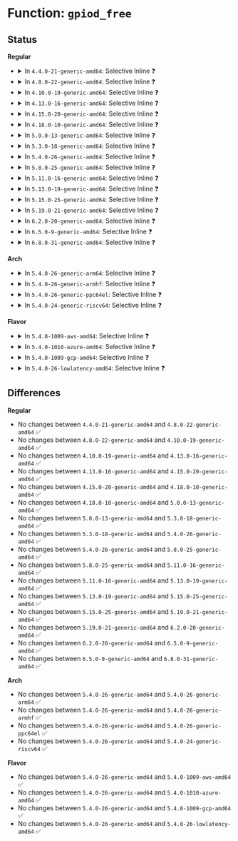 # Function: <code>gpiod_free</code>

## Status
<b>Regular</b>
<ul>
<li>
<details>
<summary>In <code>4.4.0-21-generic-amd64</code>: Selective Inline ❓</summary>

```c
void gpiod_free(struct gpio_desc * desc)
```

```json
{
  "name": "gpiod_free",
  "collision_type": "Unique Global",
  "inline_type": "Selective",
  "funcs": [
    {
      "addr": 18446744071583198592,
      "name": "gpiod_free",
      "external": true,
      "loc": "drivers/gpio/gpiolib.c:1002",
      "file": "drivers/gpio/gpiolib.c",
      "inline": "not declared, inlined",
      "caller_inline": [],
      "caller_func": [
        "drivers/gpio/gpiolib.c:gpiod_get_index",
        "drivers/gpio/gpiolib.c:gpiod_put_array",
        "drivers/gpio/gpiolib-legacy.c:gpio_free_array",
        "drivers/gpio/gpiolib-legacy.c:gpio_request_one",
        "drivers/gpio/gpiolib-legacy.c:gpio_request_one",
        "drivers/gpio/gpiolib-legacy.c:gpio_request_array",
        "drivers/gpio/gpiolib-sysfs.c:unexport_store",
        "drivers/gpio/gpiolib-sysfs.c:export_store",
        "drivers/gpio/gpiolib-sysfs.c:gpiochip_sysfs_unregister"
      ]
    }
  ],
  "symbols": [
    {
      "addr": 18446744071583198592,
      "name": "gpiod_free",
      "section": ".text",
      "bind": "STB_GLOBAL",
      "size": 47
    }
  ]
}
```
</details>
</li>
<li>
<details>
<summary>In <code>4.8.0-22-generic-amd64</code>: Selective Inline ❓</summary>

```c
void gpiod_free(struct gpio_desc * desc)
```

```json
{
  "name": "gpiod_free",
  "collision_type": "Unique Global",
  "inline_type": "Selective",
  "funcs": [
    {
      "addr": 18446744071583502672,
      "name": "gpiod_free",
      "external": true,
      "loc": "drivers/gpio/gpiolib.c:1954",
      "file": "drivers/gpio/gpiolib.c",
      "inline": "not declared, inlined",
      "caller_inline": [],
      "caller_func": [
        "drivers/gpio/gpiolib.c:gpiod_put_array",
        "drivers/gpio/gpiolib.c:gpiod_get_index",
        "drivers/gpio/gpiolib.c:gpio_ioctl",
        "drivers/gpio/gpiolib.c:lineevent_release",
        "drivers/gpio/gpiolib.c:linehandle_create",
        "drivers/gpio/gpiolib.c:linehandle_release",
        "drivers/gpio/gpiolib-legacy.c:gpio_free_array",
        "drivers/gpio/gpiolib-legacy.c:gpio_request_array",
        "drivers/gpio/gpiolib-legacy.c:gpio_request_one",
        "drivers/gpio/gpiolib-legacy.c:gpio_request_one",
        "drivers/gpio/gpiolib-sysfs.c:gpiochip_sysfs_unregister",
        "drivers/gpio/gpiolib-sysfs.c:unexport_store",
        "drivers/gpio/gpiolib-sysfs.c:export_store"
      ]
    }
  ],
  "symbols": [
    {
      "addr": 18446744071583502672,
      "name": "gpiod_free",
      "section": ".text",
      "bind": "STB_GLOBAL",
      "size": 68
    }
  ]
}
```
</details>
</li>
<li>
<details>
<summary>In <code>4.10.0-19-generic-amd64</code>: Selective Inline ❓</summary>

```c
void gpiod_free(struct gpio_desc * desc)
```

```json
{
  "name": "gpiod_free",
  "collision_type": "Unique Global",
  "inline_type": "Selective",
  "funcs": [
    {
      "addr": 18446744071583642304,
      "name": "gpiod_free",
      "external": true,
      "loc": "drivers/gpio/gpiolib.c:2141",
      "file": "drivers/gpio/gpiolib.c",
      "inline": "not declared, inlined",
      "caller_inline": [],
      "caller_func": [
        "drivers/gpio/gpiolib.c:gpiod_put_array",
        "drivers/gpio/gpiolib.c:gpiod_get_index",
        "drivers/gpio/gpiolib.c:gpio_ioctl",
        "drivers/gpio/gpiolib.c:lineevent_release",
        "drivers/gpio/gpiolib.c:linehandle_create",
        "drivers/gpio/gpiolib.c:linehandle_create",
        "drivers/gpio/gpiolib.c:linehandle_release",
        "drivers/gpio/gpiolib-legacy.c:gpio_free_array",
        "drivers/gpio/gpiolib-legacy.c:gpio_request_array",
        "drivers/gpio/gpiolib-legacy.c:gpio_request_one",
        "drivers/gpio/gpiolib-legacy.c:gpio_request_one",
        "drivers/gpio/gpiolib-sysfs.c:gpiochip_sysfs_unregister",
        "drivers/gpio/gpiolib-sysfs.c:unexport_store",
        "drivers/gpio/gpiolib-sysfs.c:export_store"
      ]
    }
  ],
  "symbols": [
    {
      "addr": 18446744071583642304,
      "name": "gpiod_free",
      "section": ".text",
      "bind": "STB_GLOBAL",
      "size": 68
    }
  ]
}
```
</details>
</li>
<li>
<details>
<summary>In <code>4.13.0-16-generic-amd64</code>: Selective Inline ❓</summary>

```c
void gpiod_free(struct gpio_desc * desc)
```

```json
{
  "name": "gpiod_free",
  "collision_type": "Unique Global",
  "inline_type": "Selective",
  "funcs": [
    {
      "addr": 18446744071583681488,
      "name": "gpiod_free",
      "external": true,
      "loc": "drivers/gpio/gpiolib.c:2142",
      "file": "drivers/gpio/gpiolib.c",
      "inline": "not declared, inlined",
      "caller_inline": [],
      "caller_func": [
        "drivers/gpio/gpiolib.c:gpiod_put_array",
        "drivers/gpio/gpiolib.c:fwnode_get_named_gpiod",
        "drivers/gpio/gpiolib.c:gpiod_get_index",
        "drivers/gpio/gpiolib.c:gpio_ioctl",
        "drivers/gpio/gpiolib.c:lineevent_release",
        "drivers/gpio/gpiolib.c:linehandle_create",
        "drivers/gpio/gpiolib.c:linehandle_create",
        "drivers/gpio/gpiolib.c:linehandle_release",
        "drivers/gpio/gpiolib-legacy.c:gpio_free_array",
        "drivers/gpio/gpiolib-legacy.c:gpio_request_array",
        "drivers/gpio/gpiolib-legacy.c:gpio_request_one",
        "drivers/gpio/gpiolib-sysfs.c:gpiochip_sysfs_unregister",
        "drivers/gpio/gpiolib-sysfs.c:unexport_store",
        "drivers/gpio/gpiolib-sysfs.c:export_store"
      ]
    }
  ],
  "symbols": [
    {
      "addr": 18446744071583681488,
      "name": "gpiod_free",
      "section": ".text",
      "bind": "STB_GLOBAL",
      "size": 65
    }
  ]
}
```
</details>
</li>
<li>
<details>
<summary>In <code>4.15.0-20-generic-amd64</code>: Selective Inline ❓</summary>

```c
void gpiod_free(struct gpio_desc * desc)
```

```json
{
  "name": "gpiod_free",
  "collision_type": "Unique Global",
  "inline_type": "Selective",
  "funcs": [
    {
      "addr": 18446744071583936976,
      "name": "gpiod_free",
      "external": true,
      "loc": "drivers/gpio/gpiolib.c:2279",
      "file": "drivers/gpio/gpiolib.c",
      "inline": "not declared, inlined",
      "caller_inline": [],
      "caller_func": [
        "drivers/gpio/gpiolib.c:gpiod_put_array",
        "drivers/gpio/gpiolib.c:fwnode_get_named_gpiod",
        "drivers/gpio/gpiolib.c:gpiod_get_index",
        "drivers/gpio/gpiolib.c:gpio_ioctl",
        "drivers/gpio/gpiolib.c:lineevent_release",
        "drivers/gpio/gpiolib.c:linehandle_create",
        "drivers/gpio/gpiolib.c:linehandle_create",
        "drivers/gpio/gpiolib.c:linehandle_release",
        "drivers/gpio/gpiolib-legacy.c:gpio_free_array",
        "drivers/gpio/gpiolib-legacy.c:gpio_request_array",
        "drivers/gpio/gpiolib-legacy.c:gpio_request_one",
        "drivers/gpio/gpiolib-sysfs.c:gpiochip_sysfs_unregister",
        "drivers/gpio/gpiolib-sysfs.c:unexport_store",
        "drivers/gpio/gpiolib-sysfs.c:export_store"
      ]
    }
  ],
  "symbols": [
    {
      "addr": 18446744071583936976,
      "name": "gpiod_free",
      "section": ".text",
      "bind": "STB_GLOBAL",
      "size": 65
    }
  ]
}
```
</details>
</li>
<li>
<details>
<summary>In <code>4.18.0-10-generic-amd64</code>: Selective Inline ❓</summary>

```c
void gpiod_free(struct gpio_desc * desc)
```

```json
{
  "name": "gpiod_free",
  "collision_type": "Unique Global",
  "inline_type": "Selective",
  "funcs": [
    {
      "addr": 18446744071584125984,
      "name": "gpiod_free",
      "external": true,
      "loc": "drivers/gpio/gpiolib.c:2393",
      "file": "drivers/gpio/gpiolib.c",
      "inline": "not declared, inlined",
      "caller_inline": [],
      "caller_func": [
        "drivers/gpio/gpiolib.c:gpiod_put_array",
        "drivers/gpio/gpiolib.c:fwnode_get_named_gpiod",
        "drivers/gpio/gpiolib.c:gpiod_get_index",
        "drivers/gpio/gpiolib.c:gpio_ioctl",
        "drivers/gpio/gpiolib.c:lineevent_release",
        "drivers/gpio/gpiolib.c:linehandle_create",
        "drivers/gpio/gpiolib.c:linehandle_release",
        "drivers/gpio/gpiolib-legacy.c:gpio_free_array",
        "drivers/gpio/gpiolib-legacy.c:gpio_request_array",
        "drivers/gpio/gpiolib-legacy.c:gpio_request_one",
        "drivers/gpio/gpiolib-sysfs.c:gpiochip_sysfs_unregister",
        "drivers/gpio/gpiolib-sysfs.c:unexport_store",
        "drivers/gpio/gpiolib-sysfs.c:export_store"
      ]
    }
  ],
  "symbols": [
    {
      "addr": 18446744071584125984,
      "name": "gpiod_free",
      "section": ".text",
      "bind": "STB_GLOBAL",
      "size": 67
    }
  ]
}
```
</details>
</li>
<li>
<details>
<summary>In <code>5.0.0-13-generic-amd64</code>: Selective Inline ❓</summary>

```c
void gpiod_free(struct gpio_desc * desc)
```

```json
{
  "name": "gpiod_free",
  "collision_type": "Unique Global",
  "inline_type": "Selective",
  "funcs": [
    {
      "addr": 18446744071584210352,
      "name": "gpiod_free",
      "external": true,
      "loc": "drivers/gpio/gpiolib.c:2422",
      "file": "drivers/gpio/gpiolib.c",
      "inline": "not declared, inlined",
      "caller_inline": [],
      "caller_func": [
        "drivers/gpio/gpiolib.c:gpiod_put_array",
        "drivers/gpio/gpiolib.c:fwnode_get_named_gpiod",
        "drivers/gpio/gpiolib.c:gpiod_get_index",
        "drivers/gpio/gpiolib.c:gpio_ioctl",
        "drivers/gpio/gpiolib.c:lineevent_release",
        "drivers/gpio/gpiolib.c:linehandle_create",
        "drivers/gpio/gpiolib.c:linehandle_release",
        "drivers/gpio/gpiolib-legacy.c:gpio_free_array",
        "drivers/gpio/gpiolib-legacy.c:gpio_request_array",
        "drivers/gpio/gpiolib-legacy.c:gpio_request_one",
        "drivers/gpio/gpiolib-sysfs.c:gpiochip_sysfs_unregister",
        "drivers/gpio/gpiolib-sysfs.c:unexport_store",
        "drivers/gpio/gpiolib-sysfs.c:export_store"
      ]
    }
  ],
  "symbols": [
    {
      "addr": 18446744071584210352,
      "name": "gpiod_free",
      "section": ".text",
      "bind": "STB_GLOBAL",
      "size": 67
    }
  ]
}
```
</details>
</li>
<li>
<details>
<summary>In <code>5.3.0-18-generic-amd64</code>: Selective Inline ❓</summary>

```c
void gpiod_free(struct gpio_desc * desc)
```

```json
{
  "name": "gpiod_free",
  "collision_type": "Unique Global",
  "inline_type": "Selective",
  "funcs": [
    {
      "addr": 18446744071584399072,
      "name": "gpiod_free",
      "external": true,
      "loc": "drivers/gpio/gpiolib.c:2486",
      "file": "drivers/gpio/gpiolib.c",
      "inline": "not declared, inlined",
      "caller_inline": [],
      "caller_func": [
        "drivers/gpio/gpiolib.c:gpiod_put_array",
        "drivers/gpio/gpiolib.c:fwnode_get_named_gpiod",
        "drivers/gpio/gpiolib.c:gpiod_get_index",
        "drivers/gpio/gpiolib.c:gpio_ioctl",
        "drivers/gpio/gpiolib.c:lineevent_release",
        "drivers/gpio/gpiolib.c:linehandle_create",
        "drivers/gpio/gpiolib.c:linehandle_release",
        "drivers/gpio/gpiolib-legacy.c:gpio_free_array",
        "drivers/gpio/gpiolib-legacy.c:gpio_request_array",
        "drivers/gpio/gpiolib-legacy.c:gpio_request_one",
        "drivers/gpio/gpiolib-sysfs.c:gpiochip_sysfs_unregister",
        "drivers/gpio/gpiolib-sysfs.c:unexport_store",
        "drivers/gpio/gpiolib-sysfs.c:export_store"
      ]
    }
  ],
  "symbols": [
    {
      "addr": 18446744071584399072,
      "name": "gpiod_free",
      "section": ".text",
      "bind": "STB_GLOBAL",
      "size": 67
    }
  ]
}
```
</details>
</li>
<li>
<details>
<summary>In <code>5.4.0-26-generic-amd64</code>: Selective Inline ❓</summary>

```c
void gpiod_free(struct gpio_desc * desc)
```

```json
{
  "name": "gpiod_free",
  "collision_type": "Unique Global",
  "inline_type": "Selective",
  "funcs": [
    {
      "addr": 18446744071584534608,
      "name": "gpiod_free",
      "external": true,
      "loc": "drivers/gpio/gpiolib.c:2818",
      "file": "drivers/gpio/gpiolib.c",
      "inline": "not declared, inlined",
      "caller_inline": [],
      "caller_func": [
        "drivers/gpio/gpiolib.c:gpiod_put_array",
        "drivers/gpio/gpiolib.c:fwnode_get_named_gpiod",
        "drivers/gpio/gpiolib.c:gpiod_get_index",
        "drivers/gpio/gpiolib.c:gpio_ioctl",
        "drivers/gpio/gpiolib.c:lineevent_release",
        "drivers/gpio/gpiolib.c:linehandle_create",
        "drivers/gpio/gpiolib.c:linehandle_release",
        "drivers/gpio/gpiolib-legacy.c:gpio_free_array",
        "drivers/gpio/gpiolib-legacy.c:gpio_request_array",
        "drivers/gpio/gpiolib-legacy.c:gpio_request_one",
        "drivers/gpio/gpiolib-sysfs.c:gpiochip_sysfs_unregister",
        "drivers/gpio/gpiolib-sysfs.c:unexport_store",
        "drivers/gpio/gpiolib-sysfs.c:export_store"
      ]
    }
  ],
  "symbols": [
    {
      "addr": 18446744071584534608,
      "name": "gpiod_free",
      "section": ".text",
      "bind": "STB_GLOBAL",
      "size": 67
    }
  ]
}
```
</details>
</li>
<li>
<details>
<summary>In <code>5.8.0-25-generic-amd64</code>: Selective Inline ❓</summary>

```c
void gpiod_free(struct gpio_desc * desc)
```

```json
{
  "name": "gpiod_free",
  "collision_type": "Unique Global",
  "inline_type": "Selective",
  "funcs": [
    {
      "addr": 18446744071585199590,
      "name": "gpiod_free",
      "external": true,
      "loc": "drivers/gpio/gpiolib.c:3194",
      "file": "drivers/gpio/gpiolib.c",
      "inline": "not declared, inlined",
      "caller_inline": [
        "drivers/gpio/gpiolib.c:gpiod_put_array",
        "drivers/gpio/gpiolib.c:gpiod_put_array",
        "drivers/gpio/gpiolib.c:fwnode_get_named_gpiod",
        "drivers/gpio/gpiolib.c:fwnode_get_named_gpiod",
        "drivers/gpio/gpiolib.c:gpiod_get_index",
        "drivers/gpio/gpiolib.c:gpiod_get_index",
        "drivers/gpio/gpiolib.c:lineevent_create",
        "drivers/gpio/gpiolib.c:lineevent_create",
        "drivers/gpio/gpiolib.c:lineevent_release",
        "drivers/gpio/gpiolib.c:lineevent_release",
        "drivers/gpio/gpiolib.c:linehandle_create",
        "drivers/gpio/gpiolib.c:linehandle_create",
        "drivers/gpio/gpiolib.c:linehandle_release",
        "drivers/gpio/gpiolib.c:linehandle_release"
      ],
      "caller_func": [
        "drivers/gpio/gpiolib-legacy.c:gpio_free_array",
        "drivers/gpio/gpiolib-legacy.c:gpio_request_array",
        "drivers/gpio/gpiolib-legacy.c:gpio_request_one",
        "drivers/gpio/gpiolib-sysfs.c:gpiochip_sysfs_unregister",
        "drivers/gpio/gpiolib-sysfs.c:unexport_store",
        "drivers/gpio/gpiolib-sysfs.c:export_store"
      ]
    }
  ],
  "symbols": [
    {
      "addr": 18446744071585210480,
      "name": "gpiod_free",
      "section": ".text",
      "bind": "STB_GLOBAL",
      "size": 73
    }
  ]
}
```
</details>
</li>
<li>
<details>
<summary>In <code>5.11.0-16-generic-amd64</code>: Selective Inline ❓</summary>

```c
void gpiod_free(struct gpio_desc * desc)
```

```json
{
  "name": "gpiod_free",
  "collision_type": "Unique Global",
  "inline_type": "Selective",
  "funcs": [
    {
      "addr": 18446744071585357894,
      "name": "gpiod_free",
      "external": true,
      "loc": "drivers/gpio/gpiolib.c:2003",
      "file": "drivers/gpio/gpiolib.c",
      "inline": "not declared, inlined",
      "caller_inline": [
        "drivers/gpio/gpiolib.c:gpiod_put_array",
        "drivers/gpio/gpiolib.c:gpiod_put_array",
        "drivers/gpio/gpiolib.c:fwnode_get_named_gpiod",
        "drivers/gpio/gpiolib.c:fwnode_get_named_gpiod",
        "drivers/gpio/gpiolib.c:gpiod_get_index",
        "drivers/gpio/gpiolib.c:gpiod_get_index"
      ],
      "caller_func": [
        "drivers/gpio/gpiolib-legacy.c:gpio_free_array",
        "drivers/gpio/gpiolib-legacy.c:gpio_request_array",
        "drivers/gpio/gpiolib-legacy.c:gpio_request_one",
        "drivers/gpio/gpiolib-cdev.c:linereq_free",
        "drivers/gpio/gpiolib-sysfs.c:gpiochip_sysfs_unregister",
        "drivers/gpio/gpiolib-sysfs.c:unexport_store",
        "drivers/gpio/gpiolib-sysfs.c:export_store"
      ]
    }
  ],
  "symbols": [
    {
      "addr": 18446744071585362080,
      "name": "gpiod_free",
      "section": ".text",
      "bind": "STB_GLOBAL",
      "size": 73
    }
  ]
}
```
</details>
</li>
<li>
<details>
<summary>In <code>5.13.0-19-generic-amd64</code>: Selective Inline ❓</summary>

```c
void gpiod_free(struct gpio_desc * desc)
```

```json
{
  "name": "gpiod_free",
  "collision_type": "Unique Global",
  "inline_type": "Selective",
  "funcs": [
    {
      "addr": 18446744071585240998,
      "name": "gpiod_free",
      "external": true,
      "loc": "drivers/gpio/gpiolib.c:1980",
      "file": "drivers/gpio/gpiolib.c",
      "inline": "not declared, inlined",
      "caller_inline": [
        "drivers/gpio/gpiolib.c:gpiod_put_array",
        "drivers/gpio/gpiolib.c:gpiod_put_array",
        "drivers/gpio/gpiolib.c:fwnode_get_named_gpiod",
        "drivers/gpio/gpiolib.c:fwnode_get_named_gpiod",
        "drivers/gpio/gpiolib.c:gpiod_get_index",
        "drivers/gpio/gpiolib.c:gpiod_get_index"
      ],
      "caller_func": [
        "drivers/gpio/gpiolib-legacy.c:gpio_free_array",
        "drivers/gpio/gpiolib-legacy.c:gpio_request_array",
        "drivers/gpio/gpiolib-legacy.c:gpio_request_one",
        "drivers/gpio/gpiolib-cdev.c:linereq_free",
        "drivers/gpio/gpiolib-sysfs.c:gpiochip_sysfs_unregister",
        "drivers/gpio/gpiolib-sysfs.c:unexport_store",
        "drivers/gpio/gpiolib-sysfs.c:export_store"
      ]
    }
  ],
  "symbols": [
    {
      "addr": 18446744071585245632,
      "name": "gpiod_free",
      "section": ".text",
      "bind": "STB_GLOBAL",
      "size": 73
    }
  ]
}
```
</details>
</li>
<li>
<details>
<summary>In <code>5.15.0-25-generic-amd64</code>: Selective Inline ❓</summary>

```c
void gpiod_free(struct gpio_desc * desc)
```

```json
{
  "name": "gpiod_free",
  "collision_type": "Unique Global",
  "inline_type": "Selective",
  "funcs": [
    {
      "addr": 18446744071585696710,
      "name": "gpiod_free",
      "external": true,
      "loc": "drivers/gpio/gpiolib.c:2002",
      "file": "drivers/gpio/gpiolib.c",
      "inline": "not declared, inlined",
      "caller_inline": [
        "drivers/gpio/gpiolib.c:gpiod_put_array",
        "drivers/gpio/gpiolib.c:gpiod_put_array",
        "drivers/gpio/gpiolib.c:fwnode_get_named_gpiod",
        "drivers/gpio/gpiolib.c:fwnode_get_named_gpiod",
        "drivers/gpio/gpiolib.c:gpiod_get_index",
        "drivers/gpio/gpiolib.c:gpiod_get_index"
      ],
      "caller_func": [
        "drivers/gpio/gpiolib-legacy.c:gpio_free_array",
        "drivers/gpio/gpiolib-legacy.c:gpio_request_array",
        "drivers/gpio/gpiolib-legacy.c:gpio_request_one",
        "drivers/gpio/gpiolib-cdev.c:linereq_free",
        "drivers/gpio/gpiolib-sysfs.c:gpiochip_sysfs_unregister",
        "drivers/gpio/gpiolib-sysfs.c:unexport_store",
        "drivers/gpio/gpiolib-sysfs.c:export_store"
      ]
    }
  ],
  "symbols": [
    {
      "addr": 18446744071585701376,
      "name": "gpiod_free",
      "section": ".text",
      "bind": "STB_GLOBAL",
      "size": 73
    }
  ]
}
```
</details>
</li>
<li>
<details>
<summary>In <code>5.19.0-21-generic-amd64</code>: Selective Inline ❓</summary>

```c
void gpiod_free(struct gpio_desc * desc)
```

```json
{
  "name": "gpiod_free",
  "collision_type": "Unique Global",
  "inline_type": "Selective",
  "funcs": [
    {
      "addr": 18446744071586861974,
      "name": "gpiod_free",
      "external": true,
      "loc": "drivers/gpio/gpiolib.c:2063",
      "file": "drivers/gpio/gpiolib.c",
      "inline": "not declared, inlined",
      "caller_inline": [
        "drivers/gpio/gpiolib.c:gpiod_put_array",
        "drivers/gpio/gpiolib.c:gpiod_put_array",
        "drivers/gpio/gpiolib.c:fwnode_get_named_gpiod",
        "drivers/gpio/gpiolib.c:fwnode_get_named_gpiod",
        "drivers/gpio/gpiolib.c:gpiod_get_index",
        "drivers/gpio/gpiolib.c:gpiod_get_index"
      ],
      "caller_func": [
        "drivers/gpio/gpiolib-legacy.c:gpio_free_array",
        "drivers/gpio/gpiolib-legacy.c:gpio_request_array",
        "drivers/gpio/gpiolib-legacy.c:gpio_request_one",
        "drivers/gpio/gpiolib-cdev.c:lineevent_free",
        "drivers/gpio/gpiolib-cdev.c:linereq_free",
        "drivers/gpio/gpiolib-cdev.c:linehandle_create",
        "drivers/gpio/gpiolib-cdev.c:linehandle_release",
        "drivers/gpio/gpiolib-sysfs.c:gpiochip_sysfs_unregister",
        "drivers/gpio/gpiolib-sysfs.c:unexport_store",
        "drivers/gpio/gpiolib-sysfs.c:export_store"
      ]
    }
  ],
  "symbols": [
    {
      "addr": 18446744071586868864,
      "name": "gpiod_free",
      "section": ".text",
      "bind": "STB_GLOBAL",
      "size": 97
    }
  ]
}
```
</details>
</li>
<li>
<details>
<summary>In <code>6.2.0-20-generic-amd64</code>: Selective Inline ❓</summary>

```c
void gpiod_free(struct gpio_desc * desc)
```

```json
{
  "name": "gpiod_free",
  "collision_type": "Unique Global",
  "inline_type": "Selective",
  "funcs": [
    {
      "addr": 18446744071588009462,
      "name": "gpiod_free",
      "external": true,
      "loc": "drivers/gpio/gpiolib.c:2133",
      "file": "drivers/gpio/gpiolib.c",
      "inline": "not declared, inlined",
      "caller_inline": [
        "drivers/gpio/gpiolib.c:gpiod_put_array",
        "drivers/gpio/gpiolib.c:gpiod_put_array",
        "drivers/gpio/gpiolib.c:gpiod_find_and_request",
        "drivers/gpio/gpiolib.c:gpiod_find_and_request"
      ],
      "caller_func": [
        "drivers/gpio/gpiolib-legacy.c:gpio_free_array",
        "drivers/gpio/gpiolib-legacy.c:gpio_request_array",
        "drivers/gpio/gpiolib-legacy.c:gpio_request_one",
        "drivers/gpio/gpiolib-cdev.c:lineevent_free",
        "drivers/gpio/gpiolib-cdev.c:linereq_free",
        "drivers/gpio/gpiolib-cdev.c:linehandle_create",
        "drivers/gpio/gpiolib-cdev.c:linehandle_release",
        "drivers/gpio/gpiolib-sysfs.c:gpiochip_sysfs_unregister",
        "drivers/gpio/gpiolib-sysfs.c:unexport_store",
        "drivers/gpio/gpiolib-sysfs.c:export_store"
      ]
    }
  ],
  "symbols": [
    {
      "addr": 18446744071588016992,
      "name": "gpiod_free",
      "section": ".text",
      "bind": "STB_GLOBAL",
      "size": 93
    }
  ]
}
```
</details>
</li>
<li>
<details>
<summary>In <code>6.5.0-9-generic-amd64</code>: Selective Inline ❓</summary>

```c
void gpiod_free(struct gpio_desc * desc)
```

```json
{
  "name": "gpiod_free",
  "collision_type": "Unique Global",
  "inline_type": "Selective",
  "funcs": [
    {
      "addr": 18446744071588282998,
      "name": "gpiod_free",
      "external": true,
      "loc": "drivers/gpio/gpiolib.c:2168",
      "file": "drivers/gpio/gpiolib.c",
      "inline": "not declared, inlined",
      "caller_inline": [
        "drivers/gpio/gpiolib.c:gpiod_put_array",
        "drivers/gpio/gpiolib.c:gpiod_put_array",
        "drivers/gpio/gpiolib.c:gpiod_find_and_request",
        "drivers/gpio/gpiolib.c:gpiod_find_and_request"
      ],
      "caller_func": [
        "drivers/gpio/gpiolib-legacy.c:gpio_free_array",
        "drivers/gpio/gpiolib-legacy.c:gpio_request_array",
        "drivers/gpio/gpiolib-legacy.c:gpio_request_one",
        "drivers/gpio/gpiolib-cdev.c:lineevent_free",
        "drivers/gpio/gpiolib-cdev.c:linereq_free",
        "drivers/gpio/gpiolib-cdev.c:linehandle_create",
        "drivers/gpio/gpiolib-cdev.c:linehandle_release",
        "drivers/gpio/gpiolib-sysfs.c:gpiochip_sysfs_unregister",
        "drivers/gpio/gpiolib-sysfs.c:unexport_store",
        "drivers/gpio/gpiolib-sysfs.c:export_store"
      ]
    }
  ],
  "symbols": [
    {
      "addr": 18446744071588291552,
      "name": "gpiod_free",
      "section": ".text",
      "bind": "STB_GLOBAL",
      "size": 69
    }
  ]
}
```
</details>
</li>
<li>
<details>
<summary>In <code>6.8.0-31-generic-amd64</code>: Selective Inline ❓</summary>

```c
void gpiod_free(struct gpio_desc * desc)
```

```json
{
  "name": "gpiod_free",
  "collision_type": "Unique Global",
  "inline_type": "Selective",
  "funcs": [
    {
      "addr": 18446744071588576230,
      "name": "gpiod_free",
      "external": true,
      "loc": "drivers/gpio/gpiolib.c:2347",
      "file": "drivers/gpio/gpiolib.c",
      "inline": "not declared, inlined",
      "caller_inline": [
        "drivers/gpio/gpiolib.c:gpiod_put_array",
        "drivers/gpio/gpiolib.c:gpiod_put_array",
        "drivers/gpio/gpiolib.c:gpiod_find_and_request",
        "drivers/gpio/gpiolib.c:gpiod_find_and_request"
      ],
      "caller_func": [
        "drivers/gpio/gpiolib-legacy.c:gpio_free_array",
        "drivers/gpio/gpiolib-legacy.c:gpio_request_array",
        "drivers/gpio/gpiolib-legacy.c:gpio_request_one",
        "drivers/gpio/gpiolib-cdev.c:lineevent_free",
        "drivers/gpio/gpiolib-cdev.c:linereq_free",
        "drivers/gpio/gpiolib-cdev.c:linehandle_create",
        "drivers/gpio/gpiolib-cdev.c:linehandle_release",
        "drivers/gpio/gpiolib-sysfs.c:gpiochip_sysfs_unregister",
        "drivers/gpio/gpiolib-sysfs.c:unexport_store",
        "drivers/gpio/gpiolib-sysfs.c:export_store"
      ]
    }
  ],
  "symbols": [
    {
      "addr": 18446744071588585248,
      "name": "gpiod_free",
      "section": ".text",
      "bind": "STB_GLOBAL",
      "size": 75
    }
  ]
}
```
</details>
</li>
</ul>
<b>Arch</b>
<ul>
<li>
<details>
<summary>In <code>5.4.0-26-generic-arm64</code>: Selective Inline ❓</summary>

```c
void gpiod_free(struct gpio_desc * desc)
```

```json
{
  "name": "gpiod_free",
  "collision_type": "Unique Global",
  "inline_type": "Selective",
  "funcs": [
    {
      "addr": 18446603336496719752,
      "name": "gpiod_free",
      "external": true,
      "loc": "drivers/gpio/gpiolib.c:2818",
      "file": "drivers/gpio/gpiolib.c",
      "inline": "not declared, inlined",
      "caller_inline": [],
      "caller_func": [
        "drivers/gpio/gpiolib.c:gpiod_put_array",
        "drivers/gpio/gpiolib.c:fwnode_get_named_gpiod",
        "drivers/gpio/gpiolib.c:gpiod_get_index",
        "drivers/gpio/gpiolib.c:gpio_ioctl",
        "drivers/gpio/gpiolib.c:lineevent_release",
        "drivers/gpio/gpiolib.c:linehandle_create",
        "drivers/gpio/gpiolib.c:linehandle_release",
        "drivers/gpio/gpiolib-legacy.c:gpio_free_array",
        "drivers/gpio/gpiolib-legacy.c:gpio_request_array",
        "drivers/gpio/gpiolib-legacy.c:gpio_request_one",
        "drivers/gpio/gpiolib-sysfs.c:gpiochip_sysfs_unregister",
        "drivers/gpio/gpiolib-sysfs.c:unexport_store",
        "drivers/gpio/gpiolib-sysfs.c:export_store"
      ]
    }
  ],
  "symbols": [
    {
      "addr": 18446603336496719752,
      "name": "gpiod_free",
      "section": ".text",
      "bind": "STB_GLOBAL",
      "size": 100
    }
  ]
}
```
</details>
</li>
<li>
<details>
<summary>In <code>5.4.0-26-generic-armhf</code>: Selective Inline ❓</summary>

```c
void gpiod_free(struct gpio_desc * desc)
```

```json
{
  "name": "gpiod_free",
  "collision_type": "Unique Global",
  "inline_type": "Selective",
  "funcs": [
    {
      "addr": 3230010784,
      "name": "gpiod_free",
      "external": true,
      "loc": "drivers/gpio/gpiolib.c:2818",
      "file": "drivers/gpio/gpiolib.c",
      "inline": "not declared, inlined",
      "caller_inline": [],
      "caller_func": [
        "drivers/gpio/gpiolib.c:gpiod_put_array",
        "drivers/gpio/gpiolib.c:gpiod_get_index",
        "drivers/gpio/gpiolib.c:gpio_ioctl",
        "drivers/gpio/gpiolib.c:lineevent_release",
        "drivers/gpio/gpiolib.c:linehandle_create",
        "drivers/gpio/gpiolib.c:linehandle_release",
        "drivers/gpio/gpiolib-legacy.c:gpio_free_array",
        "drivers/gpio/gpiolib-legacy.c:gpio_request_array",
        "drivers/gpio/gpiolib-legacy.c:gpio_request_one",
        "drivers/gpio/gpiolib-sysfs.c:gpiochip_sysfs_unregister",
        "drivers/gpio/gpiolib-sysfs.c:unexport_store",
        "drivers/gpio/gpiolib-sysfs.c:export_store"
      ]
    }
  ],
  "symbols": [
    {
      "addr": 3230010784,
      "name": "gpiod_free",
      "section": ".text",
      "bind": "STB_GLOBAL",
      "size": 80
    }
  ]
}
```
</details>
</li>
<li>
<details>
<summary>In <code>5.4.0-26-generic-ppc64el</code>: Selective Inline ❓</summary>

```c
void gpiod_free(struct gpio_desc * desc)
```

```json
{
  "name": "gpiod_free",
  "collision_type": "Unique Global",
  "inline_type": "Selective",
  "funcs": [
    {
      "addr": 13835058055290809616,
      "name": "gpiod_free",
      "external": true,
      "loc": "drivers/gpio/gpiolib.c:2818",
      "file": "drivers/gpio/gpiolib.c",
      "inline": "not declared, inlined",
      "caller_inline": [],
      "caller_func": [
        "drivers/gpio/gpiolib.c:gpiod_put_array",
        "drivers/gpio/gpiolib.c:gpiod_get_index",
        "drivers/gpio/gpiolib.c:gpio_ioctl",
        "drivers/gpio/gpiolib.c:lineevent_release",
        "drivers/gpio/gpiolib.c:linehandle_create",
        "drivers/gpio/gpiolib.c:linehandle_release",
        "drivers/gpio/gpiolib-legacy.c:gpio_free_array",
        "drivers/gpio/gpiolib-legacy.c:gpio_request_array",
        "drivers/gpio/gpiolib-legacy.c:gpio_request_one",
        "drivers/gpio/gpiolib-sysfs.c:gpiochip_sysfs_unregister",
        "drivers/gpio/gpiolib-sysfs.c:unexport_store",
        "drivers/gpio/gpiolib-sysfs.c:export_store"
      ]
    }
  ],
  "symbols": [
    {
      "addr": 13835058055290809616,
      "name": "gpiod_free",
      "section": ".text",
      "bind": "STB_GLOBAL",
      "size": 148
    }
  ]
}
```
</details>
</li>
<li>
<details>
<summary>In <code>5.4.0-24-generic-riscv64</code>: Selective Inline ❓</summary>

```c
void gpiod_free(struct gpio_desc * desc)
```

```json
{
  "name": "gpiod_free",
  "collision_type": "Unique Global",
  "inline_type": "Selective",
  "funcs": [
    {
      "addr": 18446743936275478720,
      "name": "gpiod_free",
      "external": true,
      "loc": "drivers/gpio/gpiolib.c:2818",
      "file": "drivers/gpio/gpiolib.c",
      "inline": "not declared, inlined",
      "caller_inline": [],
      "caller_func": [
        "drivers/gpio/gpiolib.c:gpiod_put_array",
        "drivers/gpio/gpiolib.c:gpiod_get_index",
        "drivers/gpio/gpiolib.c:gpio_ioctl",
        "drivers/gpio/gpiolib.c:lineevent_release",
        "drivers/gpio/gpiolib.c:linehandle_create",
        "drivers/gpio/gpiolib.c:linehandle_release",
        "drivers/gpio/gpiolib-legacy.c:gpio_free_array",
        "drivers/gpio/gpiolib-legacy.c:gpio_request_array",
        "drivers/gpio/gpiolib-legacy.c:gpio_request_one",
        "drivers/gpio/gpiolib-sysfs.c:gpiochip_sysfs_unregister",
        "drivers/gpio/gpiolib-sysfs.c:unexport_store",
        "drivers/gpio/gpiolib-sysfs.c:export_store"
      ]
    }
  ],
  "symbols": [
    {
      "addr": 18446743936275478720,
      "name": "gpiod_free",
      "section": ".text",
      "bind": "STB_GLOBAL",
      "size": 86
    }
  ]
}
```
</details>
</li>
</ul>
<b>Flavor</b>
<ul>
<li>
<details>
<summary>In <code>5.4.0-1009-aws-amd64</code>: Selective Inline ❓</summary>

```c
void gpiod_free(struct gpio_desc * desc)
```

```json
{
  "name": "gpiod_free",
  "collision_type": "Unique Global",
  "inline_type": "Selective",
  "funcs": [
    {
      "addr": 18446744071584491536,
      "name": "gpiod_free",
      "external": true,
      "loc": "drivers/gpio/gpiolib.c:2818",
      "file": "drivers/gpio/gpiolib.c",
      "inline": "not declared, inlined",
      "caller_inline": [],
      "caller_func": [
        "drivers/gpio/gpiolib.c:gpiod_put_array",
        "drivers/gpio/gpiolib.c:fwnode_get_named_gpiod",
        "drivers/gpio/gpiolib.c:gpiod_get_index",
        "drivers/gpio/gpiolib.c:gpio_ioctl",
        "drivers/gpio/gpiolib.c:lineevent_release",
        "drivers/gpio/gpiolib.c:linehandle_create",
        "drivers/gpio/gpiolib.c:linehandle_release",
        "drivers/gpio/gpiolib-legacy.c:gpio_free_array",
        "drivers/gpio/gpiolib-legacy.c:gpio_request_array",
        "drivers/gpio/gpiolib-legacy.c:gpio_request_one",
        "drivers/gpio/gpiolib-sysfs.c:gpiochip_sysfs_unregister",
        "drivers/gpio/gpiolib-sysfs.c:unexport_store",
        "drivers/gpio/gpiolib-sysfs.c:export_store"
      ]
    }
  ],
  "symbols": [
    {
      "addr": 18446744071584491536,
      "name": "gpiod_free",
      "section": ".text",
      "bind": "STB_GLOBAL",
      "size": 67
    }
  ]
}
```
</details>
</li>
<li>
<details>
<summary>In <code>5.4.0-1010-azure-amd64</code>: Selective Inline ❓</summary>

```c
void gpiod_free(struct gpio_desc * desc)
```

```json
{
  "name": "gpiod_free",
  "collision_type": "Unique Global",
  "inline_type": "Selective",
  "funcs": [
    {
      "addr": 18446744071584429664,
      "name": "gpiod_free",
      "external": true,
      "loc": "drivers/gpio/gpiolib.c:2818",
      "file": "drivers/gpio/gpiolib.c",
      "inline": "not declared, inlined",
      "caller_inline": [],
      "caller_func": [
        "drivers/gpio/gpiolib.c:gpiod_put_array",
        "drivers/gpio/gpiolib.c:fwnode_get_named_gpiod",
        "drivers/gpio/gpiolib.c:gpiod_get_index",
        "drivers/gpio/gpiolib.c:gpio_ioctl",
        "drivers/gpio/gpiolib.c:lineevent_release",
        "drivers/gpio/gpiolib.c:linehandle_create",
        "drivers/gpio/gpiolib.c:linehandle_release",
        "drivers/gpio/gpiolib-legacy.c:gpio_free_array",
        "drivers/gpio/gpiolib-legacy.c:gpio_request_array",
        "drivers/gpio/gpiolib-legacy.c:gpio_request_one",
        "drivers/gpio/gpiolib-sysfs.c:gpiochip_sysfs_unregister",
        "drivers/gpio/gpiolib-sysfs.c:unexport_store",
        "drivers/gpio/gpiolib-sysfs.c:export_store"
      ]
    }
  ],
  "symbols": [
    {
      "addr": 18446744071584429664,
      "name": "gpiod_free",
      "section": ".text",
      "bind": "STB_GLOBAL",
      "size": 67
    }
  ]
}
```
</details>
</li>
<li>
<details>
<summary>In <code>5.4.0-1009-gcp-amd64</code>: Selective Inline ❓</summary>

```c
void gpiod_free(struct gpio_desc * desc)
```

```json
{
  "name": "gpiod_free",
  "collision_type": "Unique Global",
  "inline_type": "Selective",
  "funcs": [
    {
      "addr": 18446744071584486272,
      "name": "gpiod_free",
      "external": true,
      "loc": "drivers/gpio/gpiolib.c:2818",
      "file": "drivers/gpio/gpiolib.c",
      "inline": "not declared, inlined",
      "caller_inline": [],
      "caller_func": [
        "drivers/gpio/gpiolib.c:gpiod_put_array",
        "drivers/gpio/gpiolib.c:fwnode_get_named_gpiod",
        "drivers/gpio/gpiolib.c:gpiod_get_index",
        "drivers/gpio/gpiolib.c:gpio_ioctl",
        "drivers/gpio/gpiolib.c:lineevent_release",
        "drivers/gpio/gpiolib.c:linehandle_create",
        "drivers/gpio/gpiolib.c:linehandle_release",
        "drivers/gpio/gpiolib-legacy.c:gpio_free_array",
        "drivers/gpio/gpiolib-legacy.c:gpio_request_array",
        "drivers/gpio/gpiolib-legacy.c:gpio_request_one",
        "drivers/gpio/gpiolib-sysfs.c:gpiochip_sysfs_unregister",
        "drivers/gpio/gpiolib-sysfs.c:unexport_store",
        "drivers/gpio/gpiolib-sysfs.c:export_store"
      ]
    }
  ],
  "symbols": [
    {
      "addr": 18446744071584486272,
      "name": "gpiod_free",
      "section": ".text",
      "bind": "STB_GLOBAL",
      "size": 67
    }
  ]
}
```
</details>
</li>
<li>
<details>
<summary>In <code>5.4.0-26-lowlatency-amd64</code>: Selective Inline ❓</summary>

```c
void gpiod_free(struct gpio_desc * desc)
```

```json
{
  "name": "gpiod_free",
  "collision_type": "Unique Global",
  "inline_type": "Selective",
  "funcs": [
    {
      "addr": 18446744071584592496,
      "name": "gpiod_free",
      "external": true,
      "loc": "drivers/gpio/gpiolib.c:2818",
      "file": "drivers/gpio/gpiolib.c",
      "inline": "not declared, inlined",
      "caller_inline": [],
      "caller_func": [
        "drivers/gpio/gpiolib.c:gpiod_put_array",
        "drivers/gpio/gpiolib.c:fwnode_get_named_gpiod",
        "drivers/gpio/gpiolib.c:gpiod_get_index",
        "drivers/gpio/gpiolib.c:gpio_ioctl",
        "drivers/gpio/gpiolib.c:lineevent_release",
        "drivers/gpio/gpiolib.c:linehandle_create",
        "drivers/gpio/gpiolib.c:linehandle_release",
        "drivers/gpio/gpiolib-legacy.c:gpio_free_array",
        "drivers/gpio/gpiolib-legacy.c:gpio_request_array",
        "drivers/gpio/gpiolib-legacy.c:gpio_request_one",
        "drivers/gpio/gpiolib-sysfs.c:gpiochip_sysfs_unregister",
        "drivers/gpio/gpiolib-sysfs.c:unexport_store",
        "drivers/gpio/gpiolib-sysfs.c:export_store"
      ]
    }
  ],
  "symbols": [
    {
      "addr": 18446744071584592496,
      "name": "gpiod_free",
      "section": ".text",
      "bind": "STB_GLOBAL",
      "size": 67
    }
  ]
}
```
</details>
</li>
</ul>

## Differences
<b>Regular</b>
<ul>
<li>
No changes between <code>4.4.0-21-generic-amd64</code> and <code>4.8.0-22-generic-amd64</code> ✅
</li>
<li>
No changes between <code>4.8.0-22-generic-amd64</code> and <code>4.10.0-19-generic-amd64</code> ✅
</li>
<li>
No changes between <code>4.10.0-19-generic-amd64</code> and <code>4.13.0-16-generic-amd64</code> ✅
</li>
<li>
No changes between <code>4.13.0-16-generic-amd64</code> and <code>4.15.0-20-generic-amd64</code> ✅
</li>
<li>
No changes between <code>4.15.0-20-generic-amd64</code> and <code>4.18.0-10-generic-amd64</code> ✅
</li>
<li>
No changes between <code>4.18.0-10-generic-amd64</code> and <code>5.0.0-13-generic-amd64</code> ✅
</li>
<li>
No changes between <code>5.0.0-13-generic-amd64</code> and <code>5.3.0-18-generic-amd64</code> ✅
</li>
<li>
No changes between <code>5.3.0-18-generic-amd64</code> and <code>5.4.0-26-generic-amd64</code> ✅
</li>
<li>
No changes between <code>5.4.0-26-generic-amd64</code> and <code>5.8.0-25-generic-amd64</code> ✅
</li>
<li>
No changes between <code>5.8.0-25-generic-amd64</code> and <code>5.11.0-16-generic-amd64</code> ✅
</li>
<li>
No changes between <code>5.11.0-16-generic-amd64</code> and <code>5.13.0-19-generic-amd64</code> ✅
</li>
<li>
No changes between <code>5.13.0-19-generic-amd64</code> and <code>5.15.0-25-generic-amd64</code> ✅
</li>
<li>
No changes between <code>5.15.0-25-generic-amd64</code> and <code>5.19.0-21-generic-amd64</code> ✅
</li>
<li>
No changes between <code>5.19.0-21-generic-amd64</code> and <code>6.2.0-20-generic-amd64</code> ✅
</li>
<li>
No changes between <code>6.2.0-20-generic-amd64</code> and <code>6.5.0-9-generic-amd64</code> ✅
</li>
<li>
No changes between <code>6.5.0-9-generic-amd64</code> and <code>6.8.0-31-generic-amd64</code> ✅
</li>
</ul>
<b>Arch</b>
<ul>
<li>
No changes between <code>5.4.0-26-generic-amd64</code> and <code>5.4.0-26-generic-arm64</code> ✅
</li>
<li>
No changes between <code>5.4.0-26-generic-amd64</code> and <code>5.4.0-26-generic-armhf</code> ✅
</li>
<li>
No changes between <code>5.4.0-26-generic-amd64</code> and <code>5.4.0-26-generic-ppc64el</code> ✅
</li>
<li>
No changes between <code>5.4.0-26-generic-amd64</code> and <code>5.4.0-24-generic-riscv64</code> ✅
</li>
</ul>
<b>Flavor</b>
<ul>
<li>
No changes between <code>5.4.0-26-generic-amd64</code> and <code>5.4.0-1009-aws-amd64</code> ✅
</li>
<li>
No changes between <code>5.4.0-26-generic-amd64</code> and <code>5.4.0-1010-azure-amd64</code> ✅
</li>
<li>
No changes between <code>5.4.0-26-generic-amd64</code> and <code>5.4.0-1009-gcp-amd64</code> ✅
</li>
<li>
No changes between <code>5.4.0-26-generic-amd64</code> and <code>5.4.0-26-lowlatency-amd64</code> ✅
</li>
</ul>
